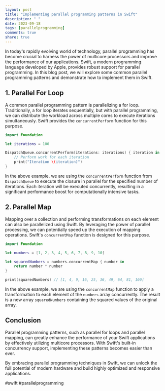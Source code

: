 ```yaml
---
layout: post
title: "Implementing parallel programming patterns in Swift"
description: " "
date: 2023-09-18
tags: [parallelprogramming]
comments: true
share: true
---
```


In today's rapidly evolving world of technology, parallel programming has become crucial to harness the power of multicore processors and improve the performance of our applications. Swift, a modern programming language developed by Apple, provides robust support for parallel programming. In this blog post, we will explore some common parallel programming patterns and demonstrate how to implement them in Swift.

## 1. Parallel For Loop

A common parallel programming pattern is parallelizing a for loop. Traditionally, a for loop iterates sequentially, but with parallel programming, we can distribute the workload across multiple cores to execute iterations simultaneously. Swift provides the `concurrentPerform` function for this purpose.

```swift
import Foundation

let iterations = 100

DispatchQueue.concurrentPerform(iterations: iterations) { iteration in
    // Perform work for each iteration
    print("Iteration \(iteration)")
}
```

In the above example, we are using the `concurrentPerform` function from `DispatchQueue` to execute the closure in parallel for the specified number of iterations. Each iteration will be executed concurrently, resulting in a significant performance boost for computationally intensive tasks.

## 2. Parallel Map

Mapping over a collection and performing transformations on each element can also be parallelized using Swift. By leveraging the power of parallel processing, we can potentially speed up the execution of mapping operations. Swift's `concurrentMap` function is designed for this purpose.

```swift
import Foundation

let numbers = [1, 2, 3, 4, 5, 6, 7, 8, 9, 10]

let squaredNumbers = numbers.concurrentMap { number in
    return number * number
}

print(squaredNumbers) // [1, 4, 9, 16, 25, 36, 49, 64, 81, 100]
```
In the above example, we are using the `concurrentMap` function to apply a transformation to each element of the `numbers` array concurrently. The result is a new array `squaredNumbers` containing the squared values of the original array.

## Conclusion

Parallel programming patterns, such as parallel for loops and parallel mapping, can greatly enhance the performance of your Swift applications by effectively utilizing multicore processors. With Swift's built-in concurrency support, implementing these patterns becomes easier than ever.

By embracing parallel programming techniques in Swift, we can unlock the full potential of modern hardware and build highly optimized and responsive applications.

#swift #parallelprogramming